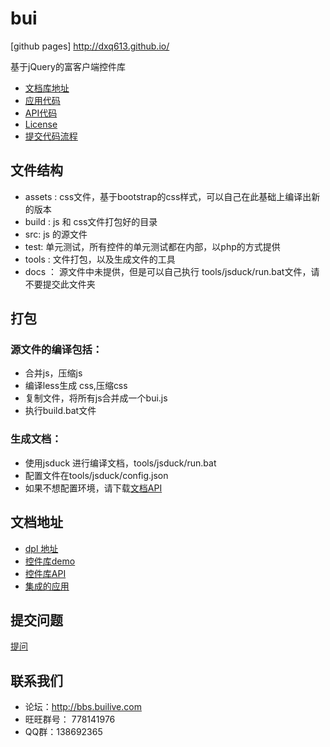 bui
===
[github pages] http://dxq613.github.io/

基于jQuery的富客户端控件库
- [文档库地址](http://www.builive.com/)
- [应用代码](https://github.com/dxq613/bui-default)
- [API代码](https://github.com/dxq613/bui-docs)
- [License](https://github.com/dxq613/bui/wiki/License)
- [提交代码流程](CONTRIBUTING.md)

## 文件结构

- assets : css文件，基于bootstrap的css样式，可以自己在此基础上编译出新的版本
- build : js 和 css文件打包好的目录
- src: js 的源文件
- test: 单元测试，所有控件的单元测试都在内部，以php的方式提供
- tools : 文件打包，以及生成文件的工具
- docs ： 源文件中未提供，但是可以自己执行 tools/jsduck/run.bat文件，请不要提交此文件夹

## 打包

### 源文件的编译包括：

- 合并js，压缩js
- 编译less生成 css,压缩css
- 复制文件，将所有js合并成一个bui.js
- 执行build.bat文件

### 生成文档：

- 使用jsduck 进行编译文档，tools/jsduck/run.bat
- 配置文件在tools/jsduck/config.json
- 如果不想配置环境，请下载[文档API](https://github.com/dxq613/bui-docs)

## 文档地址

- [dpl 地址](http://www.builive.com/)
- [控件库demo](http://www.builive.com/demo/index.php)
- [控件库API](http://www.builive.com/docs/index.html)
- [集成的应用](http://www.builive.com/application/back.php)

## 提交问题
[提问](https://github.com/dxq613/bui/issues)

## 联系我们

- 论坛：http://bbs.builive.com
- 旺旺群号： 778141976
- QQ群：138692365
